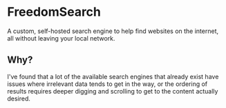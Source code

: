 # FreedomSearch
A custom, self-hosted search engine to help find websites on the internet,
all without leaving your local network.

## Why?
I've found that a lot of the available search engines that already exist
have issues where irrelevant data tends to get in the way, or the ordering
of results requires deeper digging and scrolling to get to the content actually
desired.
